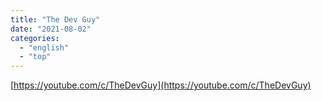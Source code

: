 ```yaml
---
title: "The Dev Guy"
date: "2021-08-02"
categories:
  - "english"
  - "top"
---
```


[https://youtube.com/c/TheDevGuy](https://youtube.com/c/TheDevGuy)

